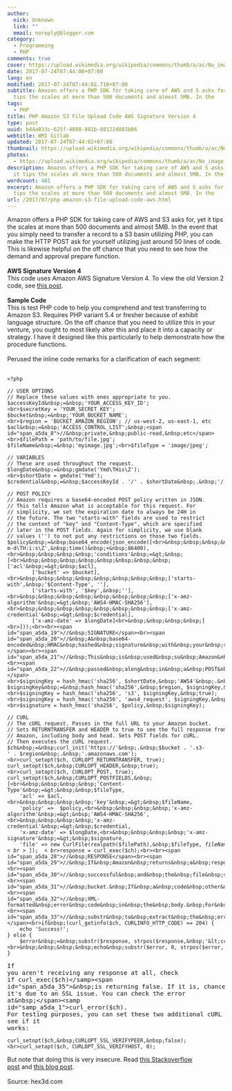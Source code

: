 ```yaml
---
author:
  nick: Unknown
  link: ""
  email: noreply@blogger.com
category:
  - Programming
  - PHP
comments: true
cover: https://upload.wikimedia.org/wikipedia/commons/thumb/a/ac/No_image_available.svg/2048px-No_image_available.svg.png
date: 2017-07-24T07:44:00+07:00
lang: en
modified: 2017-07-24T07:44:02.718+07:00
subtitle: Amazon offers a PHP SDK for taking care of AWS and S asks for, yet it
  tips the scales at more than 500 documents and almost 5MB. In the
tags:
  - PHP
title: PHP Amazon S3 File Upload Code AWS Signature Version 4
type: post
uuid: b44a833c-625f-4888-881b-88122d881b86
webtitle: WMI Gitlab
updated: 2017-07-24T07:44:02+07:00
thumbnail: https://upload.wikimedia.org/wikipedia/commons/thumb/a/ac/No_image_available.svg/2048px-No_image_available.svg.png
photos:
  - https://upload.wikimedia.org/wikipedia/commons/thumb/a/ac/No_image_available.svg/2048px-No_image_available.svg.png
description: Amazon offers a PHP SDK for taking care of AWS and S asks for, yet
  it tips the scales at more than 500 documents and almost 5MB. In the
wordcount: 461
excerpt: Amazon offers a PHP SDK for taking care of AWS and S asks for, yet it
  tips the scales at more than 500 documents and almost 5MB. In the
url: /2017/07/php-amazon-s3-file-upload-code-aws.html
---
```


<span id="span_a5da_0">Amazon offers a PHP SDK for taking care of AWS and S3 asks for, yet it tips the scales at more than 500 documents and almost 5MB. In the event that you simply need to transfer a record to a S3 basin utilizing PHP, you can make the HTTP POST ask for yourself utilizing just around 50 lines of code. This is likewise helpful on the off chance that you need to see how the demand and approval prepare function.</span><br><br id="br_a5da_1"><b id="b_a5da_0">AWS Signature Version 4</b><br><span id="span_a5da_1">This code uses Amazon AWS Signature Version 4. To view the old Version 2 code, see&nbsp;</span><a href="https://www.h3xed.com/programming/simple-php-code-for-uploading-a-file-to-an-amazon-s3-bucket" id="a_a5da_0" rel="noopener noreferer nofollow">this post</a><span id="span_a5da_2">.</span><br><br id="br_a5da_4"><b id="b_a5da_1">Sample Code</b><br>This is test PHP code to help you comprehend and test transferring to Amazon S3. Requires PHP variant 5.4 or fresher because of exhibit language structure. On the off chance that you need to utilize this in your venture, you ought to most likely alter this and place it into a capacity or strategy. I have it designed like this particularly to help demonstrate how the procedure functions.<br><br>Perused the inline code remarks for a clarification of each segment:<br><br id="br_a5da_9"><pre><code id="code_a5da_0">&lt;?php<br><br><span id="span_a5da_5">//&nbsp;USER&nbsp;OPTIONS</span><br><span id="span_a5da_6">//&nbsp;Replace&nbsp;these&nbsp;values&nbsp;with&nbsp;ones&nbsp;appropriate&nbsp;to&nbsp;you.</span><br>$accessKeyId&nbsp;=&nbsp;'YOUR_ACCESS_KEY_ID';<br>$secretKey&nbsp;=&nbsp;'YOUR_SECRET_KEY';<br>$bucket&nbsp;=&nbsp;'YOUR_BUCKET_NAME';<br>$region&nbsp;=&nbsp;'BUCKET_AMAZON_REGION';&nbsp;<span id="span_a5da_7">//&nbsp;us-west-2,&nbsp;us-east-1,&nbsp;etc</span><br>$acl&nbsp;=&nbsp;'ACCESS_CONTROL_LIST';&nbsp;<span id="span_a5da_8">//&nbsp;private,&nbsp;public-read,&nbsp;etc</span><br>$filePath&nbsp;=&nbsp;'path/to/file.jpg';<br>$fileName&nbsp;=&nbsp;'myimage.jpg';<br>$fileType&nbsp;=&nbsp;'image/jpeg';<br><br><span id="span_a5da_9">//&nbsp;VARIABLES</span><br><span id="span_a5da_10">//&nbsp;These&nbsp;are&nbsp;used&nbsp;throughout&nbsp;the&nbsp;request.</span><br>$longDate&nbsp;=&nbsp;gmdate('Ymd\THis\Z');<br>$shortDate&nbsp;=&nbsp;gmdate('Ymd');<br>$credential&nbsp;=&nbsp;$accessKeyId&nbsp;.&nbsp;'/'&nbsp;.&nbsp;$shortDate&nbsp;.&nbsp;'/'&nbsp;.&nbsp;$region&nbsp;.&nbsp;'/s3/aws4_request';<br><br><span id="span_a5da_11">//&nbsp;POST&nbsp;POLICY</span><br><span id="span_a5da_12">//&nbsp;Amazon&nbsp;requires&nbsp;a&nbsp;base64-encoded&nbsp;POST&nbsp;policy&nbsp;written&nbsp;in&nbsp;JSON.</span><br><span id="span_a5da_13">//&nbsp;This&nbsp;tells&nbsp;Amazon&nbsp;what&nbsp;is&nbsp;acceptable&nbsp;for&nbsp;this&nbsp;request.&nbsp;For</span><br><span id="span_a5da_14">//&nbsp;simplicity,&nbsp;we&nbsp;set&nbsp;the&nbsp;expiration&nbsp;date&nbsp;to&nbsp;always&nbsp;be&nbsp;24H&nbsp;in&nbsp;</span><br><span id="span_a5da_15">//&nbsp;the&nbsp;future.&nbsp;The&nbsp;two&nbsp;"starts-with"&nbsp;fields&nbsp;are&nbsp;used&nbsp;to&nbsp;restrict</span><br><span id="span_a5da_16">//&nbsp;the&nbsp;content&nbsp;of&nbsp;"key"&nbsp;and&nbsp;"Content-Type",&nbsp;which&nbsp;are&nbsp;specified</span><br><span id="span_a5da_17">//&nbsp;later&nbsp;in&nbsp;the&nbsp;POST&nbsp;fields.&nbsp;Again&nbsp;for&nbsp;simplicity,&nbsp;we&nbsp;use&nbsp;blank</span><br><span id="span_a5da_18">//&nbsp;values&nbsp;('')&nbsp;to&nbsp;not&nbsp;put&nbsp;any&nbsp;restrictions&nbsp;on&nbsp;those&nbsp;two&nbsp;fields.</span><br>$policy&nbsp;=&nbsp;base64_encode(json_encode([<br>&nbsp;&nbsp;&nbsp;&nbsp;'expiration'&nbsp;=&gt;&nbsp;gmdate('Y-m-d\TH:i:s\Z',&nbsp;time()&nbsp;+&nbsp;86400),<br>&nbsp;&nbsp;&nbsp;&nbsp;'conditions'&nbsp;=&gt;&nbsp;[<br>&nbsp;&nbsp;&nbsp;&nbsp;&nbsp;&nbsp;&nbsp;&nbsp;['acl'&nbsp;=&gt;&nbsp;$acl],<br>&nbsp;&nbsp;&nbsp;&nbsp;&nbsp;&nbsp;&nbsp;&nbsp;['bucket'&nbsp;=&gt;&nbsp;$bucket],<br>&nbsp;&nbsp;&nbsp;&nbsp;&nbsp;&nbsp;&nbsp;&nbsp;['starts-with',&nbsp;'$Content-Type',&nbsp;''],<br>&nbsp;&nbsp;&nbsp;&nbsp;&nbsp;&nbsp;&nbsp;&nbsp;['starts-with',&nbsp;'$key',&nbsp;''],<br>&nbsp;&nbsp;&nbsp;&nbsp;&nbsp;&nbsp;&nbsp;&nbsp;['x-amz-algorithm'&nbsp;=&gt;&nbsp;'AWS4-HMAC-SHA256'],<br>&nbsp;&nbsp;&nbsp;&nbsp;&nbsp;&nbsp;&nbsp;&nbsp;['x-amz-credential'&nbsp;=&gt;&nbsp;$credential],<br>&nbsp;&nbsp;&nbsp;&nbsp;&nbsp;&nbsp;&nbsp;&nbsp;['x-amz-date'&nbsp;=&gt;&nbsp;$longDate]<br>&nbsp;&nbsp;&nbsp;&nbsp;]<br>]));<br><br><span id="span_a5da_19">//&nbsp;SIGNATURE</span><br><span id="span_a5da_20">//&nbsp;A&nbsp;base64-encoded&nbsp;HMAC&nbsp;hashed&nbsp;signature&nbsp;with&nbsp;your&nbsp;secret&nbsp;key.</span><br><span id="span_a5da_21">//&nbsp;This&nbsp;is&nbsp;used&nbsp;so&nbsp;Amazon&nbsp;can&nbsp;verify&nbsp;your&nbsp;request,&nbsp;and&nbsp;will&nbsp;be</span><br><span id="span_a5da_22">//&nbsp;passed&nbsp;along&nbsp;in&nbsp;a&nbsp;POST&nbsp;field&nbsp;later.</span><br>$signingKey&nbsp;=&nbsp;hash_hmac('sha256',&nbsp;$shortDate,&nbsp;'AWS4'&nbsp;.&nbsp;$secretKey,&nbsp;true);<br>$signingKey&nbsp;=&nbsp;hash_hmac('sha256',&nbsp;$region,&nbsp;$signingKey,&nbsp;true);<br>$signingKey&nbsp;=&nbsp;hash_hmac('sha256',&nbsp;'s3',&nbsp;$signingKey,&nbsp;true);<br>$signingKey&nbsp;=&nbsp;hash_hmac('sha256',&nbsp;'aws4_request',&nbsp;$signingKey,&nbsp;true);<br>$signature&nbsp;=&nbsp;hash_hmac('sha256',&nbsp;$policy,&nbsp;$signingKey);<br><br><span id="span_a5da_23">//&nbsp;CURL</span><br><span id="span_a5da_24">//&nbsp;The&nbsp;cURL&nbsp;request.&nbsp;Passes&nbsp;in&nbsp;the&nbsp;full&nbsp;URL&nbsp;to&nbsp;your&nbsp;Amazon&nbsp;bucket.</span><br><span id="span_a5da_25">//&nbsp;Sets&nbsp;RETURNTRANSFER&nbsp;and&nbsp;HEADER&nbsp;to&nbsp;true&nbsp;to&nbsp;see&nbsp;the&nbsp;full&nbsp;response&nbsp;from</span><br><span id="span_a5da_26">//&nbsp;Amazon,&nbsp;including&nbsp;body&nbsp;and&nbsp;head.&nbsp;Sets&nbsp;POST&nbsp;fields&nbsp;for&nbsp;cURL.</span><br><span id="span_a5da_27">//&nbsp;Then&nbsp;executes&nbsp;the&nbsp;cURL&nbsp;request.</span><br>$ch&nbsp;=&nbsp;curl_init('https://'&nbsp;.&nbsp;$bucket&nbsp;.&nbsp;'.s3-'&nbsp;.&nbsp;$region&nbsp;.&nbsp;'.amazonaws.com');<br>curl_setopt($ch,&nbsp;CURLOPT_RETURNTRANSFER,&nbsp;true);<br>curl_setopt($ch,&nbsp;CURLOPT_HEADER,&nbsp;true);<br>curl_setopt($ch,&nbsp;CURLOPT_POST,&nbsp;true);<br>curl_setopt($ch,&nbsp;CURLOPT_POSTFIELDS,&nbsp;[<br>&nbsp;&nbsp;&nbsp;&nbsp;'Content-Type'&nbsp;=&gt;&nbsp;&nbsp;$fileType,<br>&nbsp;&nbsp;&nbsp;&nbsp;'acl'&nbsp;=&gt;&nbsp;$acl,<br>&nbsp;&nbsp;&nbsp;&nbsp;'key'&nbsp;=&gt;&nbsp;$fileName,<br>&nbsp;&nbsp;&nbsp;&nbsp;'policy'&nbsp;=&gt;&nbsp;&nbsp;$policy,<br>&nbsp;&nbsp;&nbsp;&nbsp;'x-amz-algorithm'&nbsp;=&gt;&nbsp;'AWS4-HMAC-SHA256',<br>&nbsp;&nbsp;&nbsp;&nbsp;'x-amz-credential'&nbsp;=&gt;&nbsp;$credential,<br>&nbsp;&nbsp;&nbsp;&nbsp;'x-amz-date'&nbsp;=&gt;&nbsp;$longDate,<br>&nbsp;&nbsp;&nbsp;&nbsp;'x-amz-signature'&nbsp;=&gt;&nbsp;$signature,<br>&nbsp;&nbsp;&nbsp;&nbsp;'file'&nbsp;=&gt;&nbsp;new&nbsp;CurlFile(realpath($filePath),&nbsp;$fileType,&nbsp;$fileName)<br>]);<br>$response&nbsp;=&nbsp;curl_exec($ch);<br><br><span id="span_a5da_28">//&nbsp;RESPONSE</span><br><span id="span_a5da_29">//&nbsp;If&nbsp;Amazon&nbsp;returns&nbsp;a&nbsp;response&nbsp;code&nbsp;of&nbsp;204,&nbsp;the&nbsp;request&nbsp;was</span><br><span id="span_a5da_30">//&nbsp;successful&nbsp;and&nbsp;the&nbsp;file&nbsp;should&nbsp;be&nbsp;sitting&nbsp;in&nbsp;your&nbsp;Amazon&nbsp;S3</span><br><span id="span_a5da_31">//&nbsp;bucket.&nbsp;If&nbsp;a&nbsp;code&nbsp;other&nbsp;than&nbsp;204&nbsp;is&nbsp;returned,&nbsp;there&nbsp;will&nbsp;be&nbsp;an</span><br><span id="span_a5da_32">//&nbsp;XML-formatted&nbsp;error&nbsp;code&nbsp;in&nbsp;the&nbsp;body.&nbsp;For&nbsp;simplicity,&nbsp;we&nbsp;use</span><br><span id="span_a5da_33">//&nbsp;substr&nbsp;to&nbsp;extract&nbsp;the&nbsp;error&nbsp;code&nbsp;and&nbsp;output&nbsp;it.</span><br>if&nbsp;(curl_getinfo($ch,&nbsp;CURLINFO_HTTP_CODE)&nbsp;==&nbsp;204)&nbsp;{<br>&nbsp;&nbsp;&nbsp;&nbsp;echo&nbsp;'Success!';<br>}&nbsp;else&nbsp;{<br>&nbsp;&nbsp;&nbsp;&nbsp;$error&nbsp;=&nbsp;substr($response,&nbsp;strpos($response,&nbsp;'&lt;code&gt;')&nbsp;+&nbsp;6);<br>&nbsp;&nbsp;&nbsp;&nbsp;echo&nbsp;substr($error,&nbsp;0,&nbsp;strpos($error,&nbsp;'&lt;/code&gt;'));<br>}</code></pre><pre><span id="span_a5da_34">If you aren't receiving any response at all, check if&nbsp;</span><samp id="samp_a5da_0">curl_exec($ch)</samp><span id="span_a5da_35">&nbsp;is returning false. If it is, chances are it's due to an SSL issue. You can check the error at&nbsp;</span><samp id="samp_a5da_1">curl_error($ch)</samp><span id="span_a5da_36">. For testing purposes, you can set these two additional cURL options and see if it works:</span></pre><pre><code id="code_a5da_1">curl_setopt($ch,&nbsp;CURLOPT_SSL_VERIFYPEER,&nbsp;false);<br>curl_setopt($ch,&nbsp;CURLOPT_SSL_VERIFYHOST,&nbsp;0);</code></pre><span id="span_a5da_37">But note that doing this is very insecure. Read&nbsp;</span><a href="http://stackoverflow.com/questions/21195530/does-turning-off-curlopt-ssl-verifypeer-in-curl-make-transmission-insecure" id="a_a5da_1" target="_blank" rel="noopener noreferer nofollow">this Stackoverflow post</a><span id="span_a5da_38">&nbsp;and&nbsp;</span><a href="http://unitstep.net/blog/2009/05/05/using-curl-in-php-to-access-https-ssltls-protected-sites/" id="a_a5da_2" target="_blank" rel="noopener noreferer nofollow">this blog post</a><span id="span_a5da_39">.</span><br><br>Source: hex3d.com